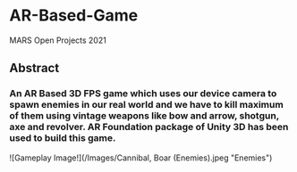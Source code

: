 # AR-Based-Game
MARS Open Projects 2021
## Abstract
### An AR Based 3D FPS game which uses our device camera to spawn enemies in our real world and we have to kill maximum of them using vintage weapons like bow and arrow, shotgun, axe and revolver. AR Foundation package of Unity 3D has been used to build this game.
![Gameplay Image!](/Images/Cannibal, Boar (Enemies).jpeg "Enemies")


